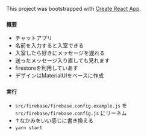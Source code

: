 This project was bootstrapped with [Create React App](https://github.com/facebook/create-react-app).

### `概要`

- チャットアプリ
- 名前を入力すると入室できる
- 入室したら好きにメッセージを遅れる
- 送ったメッセージ入り直しても見れます
- firestoreを利用していあす
- デザインはMaterialUIをベースに作成

### `実行`
 
- `src/firebase/firebase.config.example.js` を `src/firebase/firebase.config.js` にリーネム
- ↑なかみをいい感じに書き換える
- `yarn start` 


